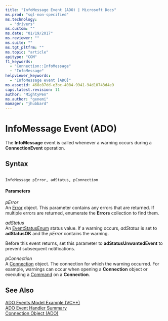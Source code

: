 ```yaml
---
title: "InfoMessage Event (ADO) | Microsoft Docs"
ms.prod: "sql-non-specified"
ms.technology:
  - "drivers"
ms.custom: ""
ms.date: "01/19/2017"
ms.reviewer: ""
ms.suite: ""
ms.tgt_pltfrm: ""
ms.topic: "article"
apitype: "COM"
f1_keywords: 
  - "Connection::InfoMessage"
  - "InfoMessage"
helpviewer_keywords: 
  - "InfoMessage event [ADO]"
ms.assetid: 468c87dd-e3bc-4084-9941-94d10743d4e9
caps.latest.revision: 11
author: "MightyPen"
ms.author: "genemi"
manager: "jhubbard"
---
```

# InfoMessage Event (ADO)
The **InfoMessage** event is called whenever a warning occurs during a **ConnectionEvent** operation.  
  
## Syntax  
  
```  
  
InfoMessage pError, adStatus, pConnection  
```  
  
#### Parameters  
 *pError*  
 An [Error](../../../ado/reference/ado-api/error-object.md) object. This parameter contains any errors that are returned. If multiple errors are returned, enumerate the **Errors** collection to find them.  
  
 *adStatus*  
 An [EventStatusEnum](../../../ado/reference/ado-api/eventstatusenum.md) status value. If a warning occurs, *adStatus* is set to **adStatusOK** and the *pError* contains the warning.  
  
 Before this event returns, set this parameter to **adStatusUnwantedEvent** to prevent subsequent notifications.  
  
 *pConnection*  
 A [Connection](../../../ado/reference/ado-api/connection-object-ado.md) object. The connection for which the warning occurred. For example, warnings can occur when opening a **Connection** object or executing a [Command](../../../ado/reference/ado-api/command-object-ado.md) on a **Connection**.  
  
## See Also  
 [ADO Events Model Example (VC++)](../../../ado/reference/ado-api/ado-events-model-example-vc.md)   
 [ADO Event Handler Summary](../../../ado/guide/data/ado-event-handler-summary.md)   
 [Connection Object (ADO)](../../../ado/reference/ado-api/connection-object-ado.md)